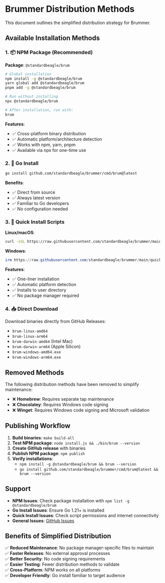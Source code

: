 # Brummer Distribution Methods

This document outlines the simplified distribution strategy for Brummer.

## Available Installation Methods

### 1. 📦 NPM Package (Recommended)
**Package**: `@standardbeagle/brum`

```bash
# Global installation
npm install -g @standardbeagle/brum
yarn global add @standardbeagle/brum
pnpm add -g @standardbeagle/brum

# Run without installing
npx @standardbeagle/brum

# After installation, run with:
brum
```

**Features**:
- ✅ Cross-platform binary distribution
- ✅ Automatic platform/architecture detection
- ✅ Works with npm, yarn, pnpm
- ✅ Available via npx for one-time use

### 2. 🐹 Go Install
```bash
go install github.com/standardbeagle/brummer/cmd/brum@latest
```

**Benefits**:
- ✅ Direct from source
- ✅ Always latest version
- ✅ Familiar to Go developers
- ✅ No configuration needed

### 3. 🚀 Quick Install Scripts
**Linux/macOS**:
```bash
curl -sSL https://raw.githubusercontent.com/standardbeagle/brummer/main/quick-install.sh | bash
```

**Windows**:
```powershell
irm https://raw.githubusercontent.com/standardbeagle/brummer/main/quick-install.ps1 | iex
```

**Features**:
- ✅ One-liner installation
- ✅ Automatic platform detection
- ✅ Installs to user directory
- ✅ No package manager required

### 4. 📥 Direct Download
Download binaries directly from GitHub Releases:
- `brum-linux-amd64`
- `brum-linux-arm64`
- `brum-darwin-amd64` (Intel Mac)
- `brum-darwin-arm64` (Apple Silicon)
- `brum-windows-amd64.exe`
- `brum-windows-arm64.exe`

## Removed Methods

The following distribution methods have been removed to simplify maintenance:

- ❌ **Homebrew**: Requires separate tap maintenance
- ❌ **Chocolatey**: Requires Windows code signing
- ❌ **Winget**: Requires Windows code signing and Microsoft validation

## Publishing Workflow

1. **Build binaries**: `make build-all`
2. **Test NPM package**: `node install.js && ./bin/brum --version`
3. **Create GitHub release** with binaries
4. **Publish NPM package**: `npm publish`
5. **Verify installations**:
   - `npm install -g @standardbeagle/brum && brum --version`
   - `go install github.com/standardbeagle/brummer/cmd/brum@latest && brum --version`

## Support

- **NPM Issues**: Check package installation with `npm list -g @standardbeagle/brum`
- **Go Install Issues**: Ensure Go 1.21+ is installed
- **Quick Install Issues**: Check script permissions and internet connectivity
- **General Issues**: [GitHub Issues](https://github.com/standardbeagle/brummer/issues)

## Benefits of Simplified Distribution

✅ **Reduced Maintenance**: No package manager-specific files to maintain  
✅ **Faster Releases**: No external approval processes  
✅ **Better Security**: No code signing requirements  
✅ **Easier Testing**: Fewer distribution methods to validate  
✅ **Cross-Platform**: NPM works on all platforms  
✅ **Developer Friendly**: Go install familiar to target audience